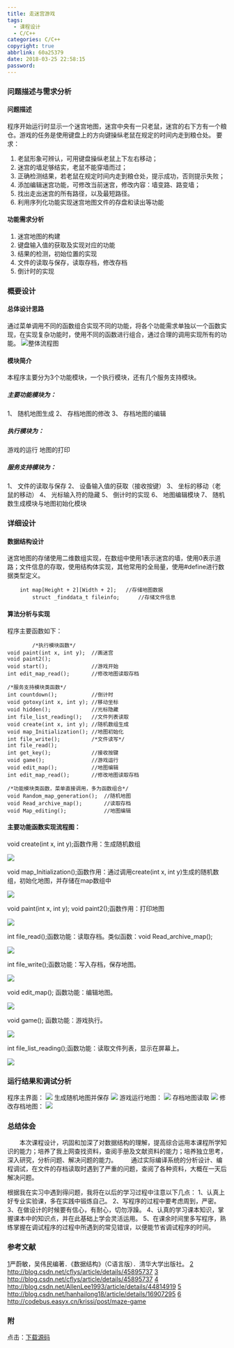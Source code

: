 ```yaml
---
title: 走迷宫游戏
tags:
  - 课程设计
  - C/C++
categories: C/C++
copyright: true
abbrlink: 60a25379
date: 2018-03-25 22:58:15
password:
---
```


### 问题描述与需求分析
#### 问题描述
  程序开始运行时显示一个迷宫地图，迷宫中央有一只老鼠，迷宫的右下方有一个粮仓。游戏的任务是使用键盘上的方向键操纵老鼠在规定的时间内走到粮仓处。
 要求：
1)	老鼠形象可辨认，可用键盘操纵老鼠上下左右移动；
2)	迷宫的墙足够结实，老鼠不能穿墙而过；
3)	正确检测结果，若老鼠在规定时间内走到粮仓处，提示成功，否则提示失败；
4)	添加编辑迷宫功能，可修改当前迷宫，修改内容：墙变路、路变墙；
5)	找出走出迷宫的所有路径，以及最短路径。
6) 利用序列化功能实现迷宫地图文件的存盘和读出等功能
#### 功能需求分析
1) 迷宫地图的构建
2) 键盘输入值的获取及实现对应的功能
3) 结果的检测，初始位置的实现
4) 文件的读取与保存，读取存档，修改存档
5) 倒计时的实现


### 概要设计
#### 总体设计思路

   通过菜单调用不同的函数组合实现不同的功能，将各个功能需求单独以一个函数实现，在实现复杂功能时，使用不同的函数进行组合，通过合理的调用实现所有的功能。
   ![整体流程图][1]

#### 模块简介
本程序主要分为3个功能模块，一个执行模块，还有几个服务支持模块。
##### 主要功能模块为：
1、	随机地图生成
2、	存档地图的修改
3、	存档地图的编辑
##### 执行模块为： 
游戏的运行   地图的打印
##### 服务支持模块为：
1、	文件的读取与保存
2、	设备输入值的获取（接收按键）
3、	坐标的移动（老鼠的移动）
4、	光标输入符的隐藏
5、	倒计时的实现
6、	地图编辑模块
7、	随机数生成模块与地图初始化模块

### 详细设计
#### 数据结构设计
迷宫地图的存储使用二维数组实现，在数组中使用1表示迷宫的墙，使用0表示道路；文件信息的存取，使用结构体实现，其他常用的全局量，使用#define进行数据类型定义。
```
	int map[Height + 2][Width + 2];   //存储地图数据
		struct _finddata_t fileinfo;      //存储文件信息  
```
####  算法分析与实现
程序主要函数如下：
```
		/*执行模块函数*/
void paint(int x, int y);  //画迷宫
void paint2();
void start();			   //游戏开始
int edit_map_read();       //修改地图读取存档

/*服务支持模块类函数*/
int countdown();           //倒计时
void gotoxy(int x, int y); //移动坐标
void hidden();			   //光标隐藏
int file_list_reading();   //文件列表读取
void create(int x, int y); //随机数组生成
void map_Initialization(); //地图初始化
int file_write();          /*文件读写*/
int file_read();
int get_key();             //接收按键
void game();               //游戏运行
void edit_map();           //地图编辑
int edit_map_read();       //修改地图读取存档

/*功能模块类函数，菜单直接调用，多为函数组合*/
void Random_map_generation();  //随机地图
void Read_archive_map();	   //读取存档
void Map_editing();            //地图编辑
```

#### 主要功能函数实现流程图：

void create(int x, int y);函数作用：生成随机数组

![ ][2]

void map_Initialization();函数作用：通过调用create(int x, int y)生成的随机数组，初始化地图，并存储在map数组中

![ ][3]

void paint(int x, int y);  void paint2();函数作用：打印地图

![ ][4]

int file_read();函数功能：读取存档。类似函数：void Read_archive_map();

![ ][5]

int file_write();函数功能：写入存档，保存地图。

![ ][6]

void edit_map();  函数功能：编辑地图。

![ ][7]

void game();   函数功能：游戏执行。

![ ][8]

int file_list_reading();函数功能：读取文件列表，显示在屏幕上。

![ ][9]

### 运行结果和调试分析

程序主界面：
![ ][10]
生成随机地图并保存
![ ][11]
游戏运行地图：
![ ][12]
存档地图读取
![ ][13]
修改存档地图：
![ ][14]


### 总结体会
&emsp;&emsp;本次课程设计，巩固和加深了对数据结构的理解，提高综合运用本课程所学知识的能力；培养了我上网查找资料，查阅手册及文献资料的能力；培养独立思考，深入研究，分析问题、解决问题的能力。
&emsp;&emsp;通过实际编译系统的分析设计、编程调试，在文件的存档读取时遇到了严重的问题，查阅了各种资料，大概在一天后解决问题。

根据我在实习中遇到得问题，我将在以后的学习过程中注意以下几点：
1、认真上好专业实验课，多在实践中锻炼自己。
2、写程序的过程中要考虑周到，严密。
3、在做设计的时候要有信心，有耐心，切勿浮躁。
4、认真的学习课本知识，掌握课本中的知识点，并在此基础上学会灵活运用。
5、在课余时间里多写程序，熟练掌握在调试程序的过程中所遇到的常见错误，以便能节省调试程序的时间。

### 参考文献
[1]严蔚敏，吴伟民编著．《数据结构》（C语言版）．清华大学出版社。
[2] http://blog.csdn.net/cflys/article/details/45895737
[3] http://blog.csdn.net/cflys/article/details/45895737
[4] http://blog.csdn.net/AllenLee1993/article/details/44814919
[5] http://blog.csdn.net/hanhailong18/article/details/16907295
[6] http://codebus.easyx.cn/krissi/post/maze-game

### 附
点击：[下载源码][15]


  [1]: http://data.singlelovely.cn/xsj/2018/3/25/%E8%B5%B0%E8%BF%B7%E5%AE%AB01.png
  [2]: http://data.singlelovely.cn/xsj/2018/3/25/%E8%B5%B0%E8%BF%B7%E5%AE%AB02.png
  [3]: http://data.singlelovely.cn/xsj/2018/3/25/%E8%B5%B0%E8%BF%B7%E5%AE%AB03.png
  [4]: http://data.singlelovely.cn/xsj/2018/3/25/%E8%B5%B0%E8%BF%B7%E5%AE%AB04.png
  [5]: http://data.singlelovely.cn/xsj/2018/3/25/%E8%B5%B0%E8%BF%B7%E5%AE%AB05.png
  [6]: http://data.singlelovely.cn/xsj/2018/3/25/%E8%B5%B0%E8%BF%B7%E5%AE%AB06.png
  [7]: http://data.singlelovely.cn/xsj/2018/3/25/%E8%B5%B0%E8%BF%B7%E5%AE%AB07.png
  [8]: http://data.singlelovely.cn/xsj/2018/3/25/%E8%B5%B0%E8%BF%B7%E5%AE%AB08.png
  [9]: http://data.singlelovely.cn/xsj/2018/3/25/%E8%B5%B0%E8%BF%B7%E5%AE%AB09.png
  [10]: http://data.singlelovely.cn/xsj/2018/3/25/%E8%B5%B0%E8%BF%B7%E5%AE%AB10.png
  [11]: http://data.singlelovely.cn/xsj/2018/3/25/%E8%B5%B0%E8%BF%B7%E5%AE%AB11.png
  [12]: http://data.singlelovely.cn/xsj/2018/3/25/%E8%B5%B0%E8%BF%B7%E5%AE%AB12.png
  [13]: http://data.singlelovely.cn/xsj/2018/3/25/%E8%B5%B0%E8%BF%B7%E5%AE%AB13.png
  [14]: http://data.singlelovely.cn/xsj/2018/3/25/%E8%B5%B0%E8%BF%B7%E5%AE%AB14.png
  [15]: http://data.singlelovely.cn/%E8%BF%B7%E5%AE%AB-%E6%9C%80%E7%BB%88%E7%89%88.rar